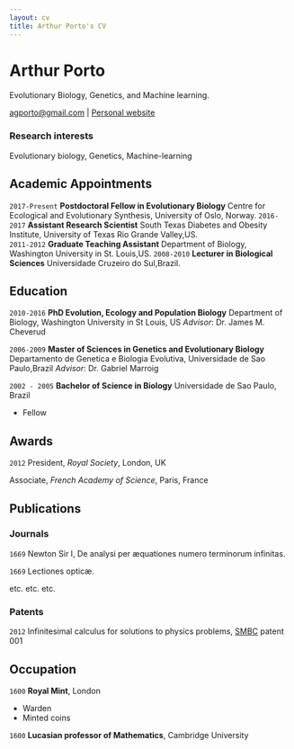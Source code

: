 ```yaml
---
layout: cv
title: Arthur Porto's CV
---
```

# Arthur Porto
Evolutionary Biology, Genetics, and Machine learning.

<div id="webaddress">
<a href="agporto@gmail.com">agporto@gmail.com</a>
| <a href="http://agporto.github.io">Personal website</a>
</div>

### Research interests

Evolutionary biology, Genetics, Machine-learning

## Academic Appointments
`2017-Present` __Postdoctoral Fellow in Evolutionary Biology__
 Centre for Ecological and Evolutionary Synthesis, University of Oslo, Norway.
`2016-2017` __Assistant Research Scientist__
South Texas Diabetes and Obesity Institute, University of Texas Rio Grande Valley,US.	
`2011-2012` __Graduate Teaching Assistant__
Department of Biology, Washington University in St. Louis,US.
`2008-2010` __Lecturer in Biological Sciences__
Universidade Cruzeiro do Sul,Brazil. 

## Education

`2010-2016`
__PhD Evolution, Ecology and Population Biology__ 
Department of Biology, Washington University in St Louis, US
*Advisor*: Dr. James M. Cheverud

`2006-2009`
__Master of Sciences in Genetics and Evolutionary Biology__
Departamento de Genetica e Biologia Evolutiva, Universidade de Sao Paulo,Brazil
*Advisor*: Dr. Gabriel Marroig 

`2002 - 2005`
__Bachelor of Science in Biology__
Universidade de Sao Paulo, Brazil


- Fellow



## Awards

`2012`
President, *Royal Society*, London, UK

Associate, *French Academy of Science*, Paris, France



## Publications

<!-- A list is also available [online](http://scholar.google.co.uk/citations?user=LTOTl0YAAAAJ) -->

### Journals

`1669`
Newton Sir I, De analysi per æquationes numero terminorum infinitas. 

`1669`
Lectiones opticæ.

etc. etc. etc.

### Patents

`2012`
Infinitesimal calculus for solutions to physics problems, [SMBC](http://www.techdirt.com/articles/20121011/09312820678/if-patents-had-been-around-time-newton.shtml) patent 001


## Occupation

`1600`
__Royal Mint__, London

- Warden
- Minted coins

`1600`
__Lucasian professor of Mathematics__, Cambridge University



<!-- ### Footer

Last updated: May 2013 -->


